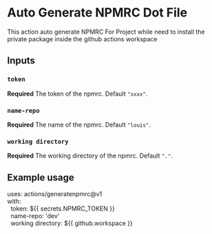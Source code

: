 # Auto Generate NPMRC Dot File

This action auto generate NPMRC For Project while need to install the private package inside the github actions workspace

## Inputs

### `token`

**Required** The token of the npmrc. Default `"xxxx"`.

### `name-repo`

**Required** The name of the npmrc. Default `"louis"`.

### `working directory`

**Required** The working directory of the npmrc. Default `"."`.

## Example usage

uses: actions/generatenpmrc@v1\
with:\
&nbsp;&nbsp;token: \${{ secrets.NPMRC_TOKEN }}\
&nbsp;&nbsp;name-repo: 'dev'\
&nbsp;&nbsp;working directory: ${{ github.workspace }}
